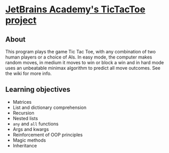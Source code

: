 # [JetBrains Academy's TicTacToe project](https://hyperskill.org/projects/82?goal=391)

## About
This program plays the game Tic Tac Toe, with any combination of two human players or a choice of AIs. In easy mode, the computer makes random moves, in medium it moves to win or block a win and in hard mode uses an unbeatable minimax algorithm to predict all move outcomes. See the wiki for more info.

## Learning objectives
* Matrices
* List and dictionary comprehension
* Recursion
* Nested lists
* `any` and `all` functions
* Args and kwargs
* Reinforcement of OOP principles
* Magic methods
* Inheritance
